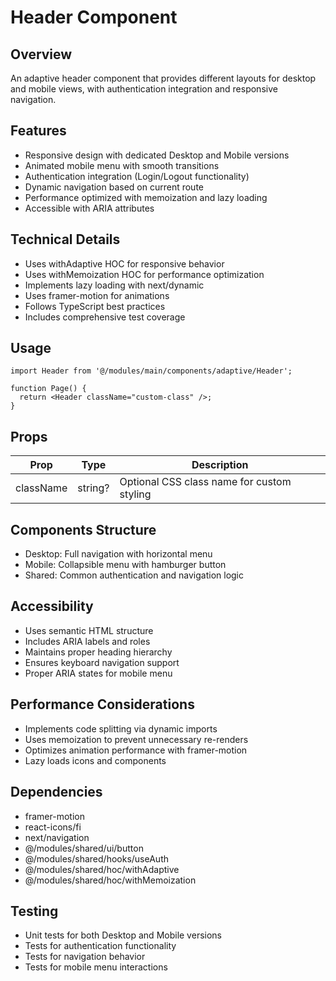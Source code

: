 # Header Component

## Overview
An adaptive header component that provides different layouts for desktop and mobile views, with authentication integration and responsive navigation.

## Features
- Responsive design with dedicated Desktop and Mobile versions
- Animated mobile menu with smooth transitions
- Authentication integration (Login/Logout functionality)
- Dynamic navigation based on current route
- Performance optimized with memoization and lazy loading
- Accessible with ARIA attributes

## Technical Details
- Uses withAdaptive HOC for responsive behavior
- Uses withMemoization HOC for performance optimization
- Implements lazy loading with next/dynamic
- Uses framer-motion for animations
- Follows TypeScript best practices
- Includes comprehensive test coverage

## Usage
```tsx
import Header from '@/modules/main/components/adaptive/Header';

function Page() {
  return <Header className="custom-class" />;
}
```

## Props
| Prop | Type | Description |
|------|------|-------------|
| className | string? | Optional CSS class name for custom styling |

## Components Structure
- Desktop: Full navigation with horizontal menu
- Mobile: Collapsible menu with hamburger button
- Shared: Common authentication and navigation logic

## Accessibility
- Uses semantic HTML structure
- Includes ARIA labels and roles
- Maintains proper heading hierarchy
- Ensures keyboard navigation support
- Proper ARIA states for mobile menu

## Performance Considerations
- Implements code splitting via dynamic imports
- Uses memoization to prevent unnecessary re-renders
- Optimizes animation performance with framer-motion
- Lazy loads icons and components

## Dependencies
- framer-motion
- react-icons/fi
- next/navigation
- @/modules/shared/ui/button
- @/modules/shared/hooks/useAuth
- @/modules/shared/hoc/withAdaptive
- @/modules/shared/hoc/withMemoization

## Testing
- Unit tests for both Desktop and Mobile versions
- Tests for authentication functionality
- Tests for navigation behavior
- Tests for mobile menu interactions
